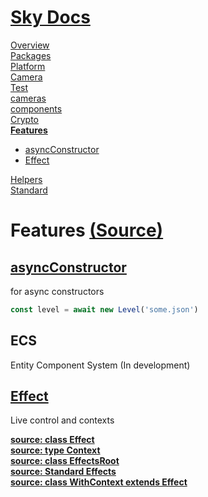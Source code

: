 <!--- This Features was auto-generated using "npx sky readme" --> 

# [Sky Docs](../README.md)

[Overview](..%2Fdocs%2FREADME.md)   
[Packages](..%2F%40pkgs%2FREADME.md)   
[Platform](..%2F%40platform%2FREADME.md)   
[Camera](..%2F%5Fexamples%2Fcameras%2FSkyPerspectiveCamera%2Fdocs%2FREADME.md)   
[Test](..%2F%5Fexamples%2Fcameras%2FSkyPerspectiveCamera%2Ftest%2FREADME.md)   
[cameras](..%2Fcameras%2FREADME.md)   
[components](..%2Fcomponents%2FREADME.md)   
[Crypto](..%2Fcrypto%2FREADME.md)   
**[Features](..%2Ffeatures%2FREADME.md)**   
* [asyncConstructor](..%2Ffeatures%2FasyncConstructor%2FREADME.md)
* [Effect](..%2Ffeatures%2Feffect%2FREADME.md)
  
[Helpers](..%2Fhelpers%2FREADME.md)   
[Standard](..%2Fstandard%2FREADME.md)   

# Features [(Source)](..%2Ffeatures%2F)

## [asyncConstructor](asyncConstructor/asyncConstructor.md)

for async constructors

```typescript
const level = await new Level('some.json')

```

## ECS

Entity Component System (In development)

## [Effect](effect/Effect)

Live control and contexts  

[**source: class Effect**](effect/%5FEffect.ts)  
[**source: type Context**](effect/%5FContext.ts)  
[**source: class EffectsRoot**](effect/%5FEffectsRoot.ts)  
[**source: Standard Effects**](effect/%5Fstandard-effects.ts)  
[**source: class WithContext extends Effect**](effect/%5FWithContext.ts)